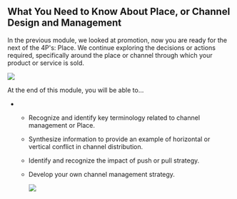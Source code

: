 ## What You Need to Know About Place, or Channel Design and Management

In the previous module, we looked at promotion, now you are ready for the next of the 4P's: Place. We continue exploring the decisions or actions required, specifically around the place or channel through which your product or service is sold.

![](/home/atul/Learnings/edX/RHSmith_Marketingmgmt/week5/MM_CourseMap_Hex_05.png)

At the end of this module, you will be able to…



- - Recognize and identify key terminology related to channel management or Place.

  - Synthesize information to provide an example of horizontal or vertical conflict in channel distribution.

  - Identify and recognize the impact of push or pull strategy.

  - Develop your own channel management strategy.

    ![](/home/atul/Learnings/edX/RHSmith_Marketingmgmt/week5/4P_s_Place.png)